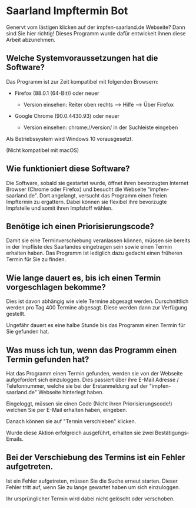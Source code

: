 # Saarland Impftermin Bot

Genervt vom lästigen klicken auf der impfen-saarland.de Webseite? Dann sind Sie hier richtig! Dieses Programm wurde dafür entwickelt ihnen diese Arbeit abzunehmen.

## Welche Systemvoraussetzungen hat die Software?[](#welche-systemvoraussetzungen-hat-die-software)

Das Programm ist zur Zeit kompatibel mit folgenden Browsern:

*   Firefox (88.0.1 (64-Bit)) oder neuer
    
    *   Version einsehen: Reiter oben rechts --> Hilfe --> Über Firefox

*   Google Chrome (90.0.4430.93) oder neuer
    
    *   Version einsehen: chrome://version/ in der Suchleiste eingeben

Als Betriebssystem wird Windows 10 vorausgesetzt.

(Nicht kompatibel mit macOS)

## Wie funktioniert diese Software?[](#wie-funktioniert-diese-software)

Die Software, sobald sie gestartet wurde, öffnet ihren bevorzugten Internet Browser (Chrome oder Firefox) und besucht die Webseite "impfen-saarland.de". Dort angelangt, versucht das Programm einen freien Impftermin zu ergattern. Dabei können sie flexibel ihre bevorzugte Impfstelle und somit ihren Impfstoff wählen.

## Benötige ich einen Priorisierungscode?[](#benoetige-ich-einen-priorisierungscode)

Damit sie eine Terminverschiebung veranlassen können, müssen sie bereits in der Impfliste des Saarlandes eingetragen sein sowie einen Termin erhalten haben. Das Programm ist lediglich dazu gedacht einen früheren Termin für Sie zu finden.

## Wie lange dauert es, bis ich einen Termin vorgeschlagen bekomme?[](#wie-lange-dauert-es-bis-ich-einen-termin-vorgeschlagen-bekomme)

Dies ist davon abhängig wie viele Termine abgesagt werden. Durschnittlich werden pro Tag 400 Termine abgesagt. Diese werden dann zur Verfügung gestellt.

Ungefähr dauert es eine halbe Stunde bis das Programm einen Termin für Sie gefunden hat.

## Was muss ich tun, wenn das Programm einen Termin gefunden hat?[](#was-muss-ich-tun-wenn-das-programm-einen-termin-gefunden-hat)

Hat das Programm einen Termin gefunden, werden sie von der Webseite aufgefordert sich einzuloggen. Dies passiert über ihre E-Mail Adresse / Telefonnummer, welche sie bei der Erstanmeldung auf der "impfen-saarland.de" Webseite hinterlegt haben.

Eingeloggt, müssen sie einen Code (Nicht ihren Priorisierungscode!) welchen Sie per E-Mail erhalten haben, eingeben.

Danach können sie auf "Termin verschieben" klicken.

Wurde diese Aktion erfolgreich ausgeführt, erhalten sie zwei Bestätigungs-Emails.

## Bei der Verschiebung des Termins ist ein Fehler aufgetreten.[](#bei-der-verschiebung-des-termins-ist-ein-fehler-aufgetreten)

Ist ein Fehler aufgetreten, müssen Sie die Suche erneut starten. Dieser Fehler tritt auf, wenn Sie zu lange gewartet haben um sich einzuloggen.

Ihr ursprünglicher Termin wird dabei nicht gelöscht oder verschoben.
